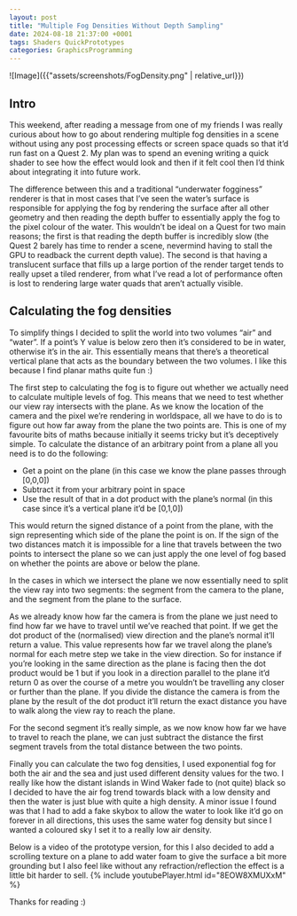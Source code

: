 ```yaml
---
layout: post
title: "Multiple Fog Densities Without Depth Sampling"
date: 2024-08-18 21:37:00 +0001
tags: Shaders QuickPrototypes
categories: GraphicsProgramming
---
```



![Image]({{"assets/screenshots/FogDensity.png" | relative_url}})

## Intro

This weekend, after reading a message from one of my friends I was really curious about how to go about rendering multiple fog densities in a scene without using any post processing effects or screen space quads so that it’d run fast on a Quest 2. My plan was to spend an evening writing a quick shader to see how the effect would look and then if it felt cool then I’d think about integrating it into future work.

The difference between this and a traditional “underwater fogginess” renderer is that in most cases that I’ve seen the water’s surface is responsible for applying the fog by rendering the surface after all other geometry and then reading the depth buffer to essentially apply the fog to the pixel colour of the water. This wouldn’t be ideal on a Quest for two main reasons; the first is that reading the depth buffer is incredibly slow (the Quest 2 barely has time to render a scene, nevermind having to stall the GPU to readback the current depth value). The second is that having a translucent surface that fills up a large portion of the render target tends to really upset a tiled renderer, from what I’ve read a lot of performance often is lost to rendering large water quads that aren’t actually visible.


## Calculating the fog densities
To simplify things I decided to split the world into two volumes “air” and “water”. If a point’s Y value is below zero then it’s considered to be in water, otherwise it’s in the air. This essentially means that there’s a theoretical vertical plane that acts as the boundary between the two volumes. I like this because I find planar maths quite fun :) 

The first step to calculating the fog is to figure out whether we actually need to calculate multiple levels of fog. This means that we need to test whether our view ray intersects with the plane. As we know the location of the camera and the pixel we’re rendering in worldspace, all we have to do is to figure out how far away from the plane the two points are. This is one of my favourite bits of maths because initially it seems tricky but it’s deceptively simple. To calculate the distance of an arbitrary point from a plane all you need is to do the following:

- Get a point on the plane (in this case we know the plane passes through [0,0,0])
- Subtract it from your arbitrary point in space
- Use the result of that in a dot product with the plane’s normal (in this case since it’s a vertical plane it’d be [0,1,0])

This would return the signed distance of a point from the plane, with the sign representing which side of the plane the point is on. If the sign of the two distances match it is impossible for a line that travels between the two points to intersect the plane so we can just apply the one level of fog based on whether the points are above or below the plane.

In the cases in which we intersect the plane we now essentially need to split the view ray into two segments: the segment from the camera to the plane, and the segment from the plane to the surface. 

As we already know how far the camera is from the plane we just need to find how far we have to travel until we’ve reached that point. If we get the dot product of the (normalised) view direction and the plane’s normal it’ll return a value. This value represents how far we travel along the plane’s normal for each metre step we take in the view direction. So for instance if you’re looking in the same direction as the plane is facing then the dot product would be 1 but if you look in a direction parallel to the plane it’d return 0 as over the course of a metre you wouldn’t be travelling any closer or further than the plane. If you divide the distance the camera is from the plane by the result of the dot product it’ll return the exact distance you have to walk along the view ray to reach the plane.

For the second segment it’s really simple, as we now know how far we have to travel to reach the plane, we can just subtract the distance the first segment travels from the total distance between the two points.

Finally you can calculate the two fog densities, I used exponential fog for both the air and the sea and just used different density values for the two. I really like how the distant islands in Wind Waker fade to (not quite) black so I decided to have the air fog trend towards black with a low density and then the water is just blue with quite a high density. A minor issue I found was that I had to add a fake skybox to allow the water to look like it’d go on forever in all directions, this uses the same water fog density but since I wanted a coloured sky I set it to a really low air density.


Below is a video of the prototype version, for this I also decided to add a scrolling texture on a plane to add water foam to give the surface a bit more grounding but I also feel like without any refraction/reflection the effect is a little bit harder to sell. 
{% include youtubePlayer.html id="8EOW8XMUXxM" %}

Thanks for reading :)